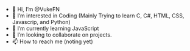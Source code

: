 - 👋 Hi, I’m @VukeFN
- 👀 I’m interested in Coding (Mainly Trying to learn C, C#, HTML, CSS, Javascrip, and Python)
- 🌱 I’m currently learning JavaScript
- 💞️ I’m looking to collaborate on projects.
- 📫 How to reach me (noting yet)

<!---
VukeFN/VukeFN is a ✨ special ✨ repository because its `README.md` (this file) appears on your GitHub profile.
You can click the Preview link to take a look at your changes.
--->
